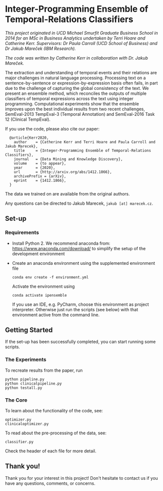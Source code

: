# Integer-Programming Ensemble of Temporal-Relations Classifiers

_This project originated in UCD Michael Smurfit Graduate Business School in 2014 for an MSc in Business Analytics undertaken by Terri Hoare and Catherine Kerr. Supervisors: Dr Paula Carroll (UCD School of Business) and Dr Jakub Mareček (IBM Research)._

_The code was written by Catherine Kerr in collaboration with Dr. Jakub Mareček._

The extraction and understanding of temporal events and their relations are major challenges in natural language processing. Processing text on a sentence-by-sentence or expression-by-expression basis often fails, in part due to the challenge of capturing the global consistency of the text. We present an ensemble method, which reconciles the outputs of multiple classifiers of temporal expressions across the text using integer programming. Computational experiments show that the ensemble improves upon the best individual results from two recent challenges, SemEval-2013 TempEval-3 (Temporal Annotation) and SemEval-2016 Task 12 (Clinical TempEval).

If you use the code, please also cite our paper: 

      @article{Kerr2020,
        author    = {Catherine Kerr and Terri Hoare and Paula Carroll and Jakub Marecek},
        title     = {Integer-Programming Ensemble of Temporal-Relations Classifiers},
        journal   = {Data Mining and Knowledge Discovery},
        volume    = {to appear},
        year      = {2020},
        url       = {http://arxiv.org/abs/1412.1866},
        archivePrefix = {arXiv},
        eprint    = {1412.1866},
      }

The data we trained on are available from the original authors. 

Any questions can be directed to Jakub Marecek, `jakub [at] marecek.cz`.


## Set-up

### Requirements

- Install Python 2. We recommend anaconda from: https://www.anaconda.com/download/ to simplify the setup of the development environment
- Create an anaconda environment using the supplemented environment file

      conda env create -f environment.yml
    
    Activate the environment using

      conda activate ipensemble
        
    If you use an IDE, e.g. PyCharm, choose this environment as project interpreter. Otherwise just run the scripts (see below) with that environment active from the command line.


## Getting Started

If the set-up has been successfully completed, you can start running some scripts. 


### The Experiments

To recreate results from the paper, run

    python pipeline.py
    python clinicalpipeline.py
    python testall.py
    

### The Core 

To learn about the functionality of the code, see: 

    optimizer.py
    clinicaloptimizer.py

To read about the pre-processing of the data, see:

    classifier.py

Check the header of each file for more detail. 


## Thank you!

Thank you for your interest in this project! Don't hesitate to contact us if you have any questions, comments, or concerns. 
